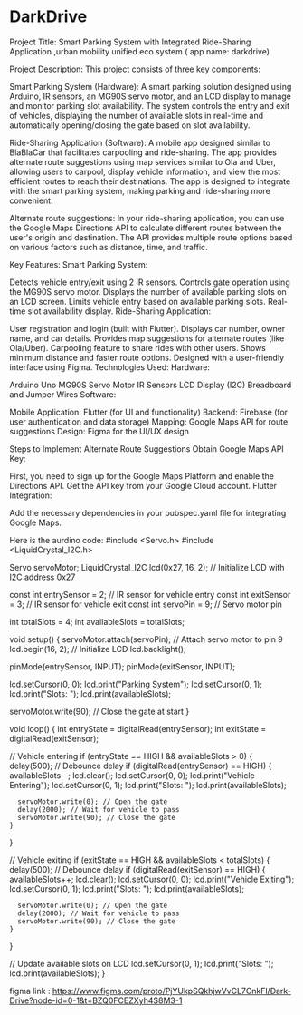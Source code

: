 # DarkDrive
Project Title:
Smart Parking System with Integrated Ride-Sharing Application ,urban mobility unified eco system ( app name: darkdrive)  

Project Description:
This project consists of three key components:

Smart Parking System (Hardware): A smart parking solution designed using Arduino, IR sensors, an MG90S servo motor, and an LCD display to manage and monitor parking slot availability. The system controls the entry and exit of vehicles, displaying the number of available slots in real-time and automatically opening/closing the gate based on slot availability.

Ride-Sharing Application (Software): A mobile app designed similar to BlaBlaCar that facilitates carpooling and ride-sharing. The app provides alternate route suggestions using map services similar to Ola and Uber, allowing users to carpool, display vehicle information, and view the most efficient routes to reach their destinations.
The app is designed to integrate with the smart parking system, making parking and ride-sharing more convenient.

Alternate route suggestions: In your ride-sharing application, you can use the Google Maps Directions API to calculate different routes between the user's origin and destination. The API provides multiple route options based on various factors such as distance, time, and traffic.

Key Features:
Smart Parking System:

Detects vehicle entry/exit using 2 IR sensors.
Controls gate operation using the MG90S servo motor.
Displays the number of available parking slots on an LCD screen.
Limits vehicle entry based on available parking slots.
Real-time slot availability display.
Ride-Sharing Application:

User registration and login (built with Flutter).
Displays car number, owner name, and car details.
Provides map suggestions for alternate routes (like Ola/Uber).
Carpooling feature to share rides with other users.
Shows minimum distance and faster route options.
Designed with a user-friendly interface using Figma.
Technologies Used:
Hardware:

Arduino Uno
MG90S Servo Motor
IR Sensors
LCD Display (I2C)
Breadboard and Jumper Wires
Software:

Mobile Application: Flutter (for UI and functionality)
Backend: Firebase (for user authentication and data storage)
Mapping: Google Maps API for route suggestions
Design: Figma for the UI/UX design

Steps to Implement Alternate Route Suggestions
Obtain Google Maps API Key:

First, you need to sign up for the Google Maps Platform and enable the Directions API.
Get the API key from your Google Cloud account.
Flutter Integration:

Add the necessary dependencies in your pubspec.yaml file for integrating Google Maps.

Here is the aurdino code:
#include <Servo.h>
#include <LiquidCrystal_I2C.h>

Servo servoMotor;
LiquidCrystal_I2C lcd(0x27, 16, 2); // Initialize LCD with I2C address 0x27

const int entrySensor = 2; // IR sensor for vehicle entry
const int exitSensor = 3;  // IR sensor for vehicle exit
const int servoPin = 9;    // Servo motor pin

int totalSlots = 4;
int availableSlots = totalSlots;

void setup() {
  servoMotor.attach(servoPin); // Attach servo motor to pin 9
  lcd.begin(16, 2);            // Initialize LCD
  lcd.backlight();
  
  pinMode(entrySensor, INPUT);
  pinMode(exitSensor, INPUT);
  
  lcd.setCursor(0, 0);
  lcd.print("Parking System");
  lcd.setCursor(0, 1);
  lcd.print("Slots: ");
  lcd.print(availableSlots);
  
  servoMotor.write(90); // Close the gate at start
}

void loop() {
  int entryState = digitalRead(entrySensor);
  int exitState = digitalRead(exitSensor);

  // Vehicle entering
  if (entryState == HIGH && availableSlots > 0) {
    delay(500); // Debounce delay
    if (digitalRead(entrySensor) == HIGH) {
      availableSlots--;
      lcd.clear();
      lcd.setCursor(0, 0);
      lcd.print("Vehicle Entering");
      lcd.setCursor(0, 1);
      lcd.print("Slots: ");
      lcd.print(availableSlots);
      
      servoMotor.write(0); // Open the gate
      delay(2000); // Wait for vehicle to pass
      servoMotor.write(90); // Close the gate
    }
  }

  // Vehicle exiting
  if (exitState == HIGH && availableSlots < totalSlots) {
    delay(500); // Debounce delay
    if (digitalRead(exitSensor) == HIGH) {
      availableSlots++;
      lcd.clear();
      lcd.setCursor(0, 0);
      lcd.print("Vehicle Exiting");
      lcd.setCursor(0, 1);
      lcd.print("Slots: ");
      lcd.print(availableSlots);

      servoMotor.write(0); // Open the gate
      delay(2000); // Wait for vehicle to pass
      servoMotor.write(90); // Close the gate
    }
  }

  // Update available slots on LCD
  lcd.setCursor(0, 1);
  lcd.print("Slots: ");
  lcd.print(availableSlots);
}

figma link :
https://www.figma.com/proto/PjYUkpSQkhjwVvCL7CnkFl/Dark-Drive?node-id=0-1&t=BZQ0FCEZXyh4S8M3-1
